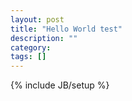 ```yaml
---
layout: post
title: "Hello World test"
description: ""
category: 
tags: []
---
```

{% include JB/setup %}
